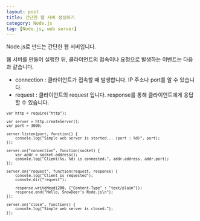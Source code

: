 ```yaml
---
layout: post
title: 간단한 웹 서버 생성하기
category: Node.js
tag: [Node.js, web server]
---
```


Node.js로 만드는 간단한 웹 서버입니다.

웹 서버를 만들어 실행한 뒤, 클라이언트의 접속이나 요청으로 발생하는 이벤트는 다음과 같습니다.

* connection : 클라이언트가 접속할 때 발생합니다. IP 주소나 port를 알 수 있습니다.
* request : 클라이언트의 request 입니다. response를 통해 클라이언트에게 응답할 수 있습니다.


<pre class="prettyprint" style="font-size:0.7em;">
var http = require("http");

var server = http.createServer();
var port = 3000;

server.listen(port, function() {
    console.log("Simple web server is started... (port : %d)", port);
});

server.on("connection", function(socket) {
    var addr = socket.address();
    console.log("Client(%s, %d) is connected.", addr.address, addr.port);
});

server.on("request", function(request, response) {
    console.log("Client is requested");
    console.dir("request");

    response.writeHead(200, {"Content-Type" : "text/plain"});
    response.end("Hello, SnowDeer's Node.js\n");
});

server.on("close", function() {
    console.log("Simple web server is closed.");
});
</pre>
